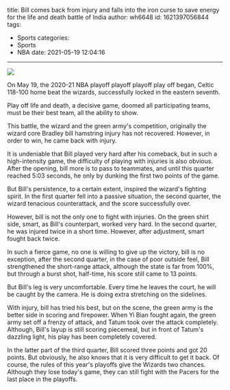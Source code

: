 title: Bill comes back from injury and falls into the iron curse to save energy for the life and death battle of India
author: wh6648
id: 1621397056844
tags: 
- Sports
categories: 
- Sports
- NBA
date: 2021-05-19 12:04:16
---
![](https://p1.itc.cn/q_70/images01/20210519/4f0cc86190ee406f99f064b98c027332.jpeg)


On May 19, the 2020-21 NBA playoff playoff playoff play off began, Celtic 118-100 home beat the wizards, successfully locked in the eastern seventh.

Play off life and death, a decisive game, doomed all participating teams, must be their best team, all the ability to show.

This battle, the wizard and the green army's competition, originally the wizard core Bradley bill hamstring injury has not recovered. However, in order to win, he came back with injury.

It is undeniable that Bill played very hard after his comeback, but in such a high-intensity game, the difficulty of playing with injuries is also obvious. After the opening, bill more is to pass to teammates, and until this quarter reached 5:03 seconds, he only by dunking the first two points of the game.

But Bill's persistence, to a certain extent, inspired the wizard's fighting spirit. In the first quarter fell into a passive situation, the second quarter, the wizard tenacious counterattack, and the score successfully over.

However, bill is not the only one to fight with injuries. On the green shirt side, smart, as Bill's counterpart, worked very hard. In the second quarter, he was injured twice in a short time. However, after adjustment, smart fought back twice.

In such a fierce game, no one is willing to give up the victory, bill is no exception, after the second quarter, in the case of poor outside feel, Bill strengthened the short-range attack, although the state is far from 100%, but through a burst shot, half-time, his score still came to 13 points.

But Bill's leg is very uncomfortable. Every time he leaves the court, he will be caught by the camera. He is doing extra stretching on the sidelines.

With injury, bill has tried his best, but on the scene, the green army is the better side in scoring and firepower. When Yi Bian fought again, the green army set off a frenzy of attack, and Tatum took over the attack completely. Although, Bill's layup is still scoring piecemeal, but in front of Tatum's dazzling light, his play has been completely covered.

In the latter part of the third quarter, Bill scored three points and got 20 points. But obviously, he also knows that it is very difficult to get it back. Of course, the rules of this year's playoffs give the Wizards two chances. Although they lose today's game, they can still fight with the Pacers for the last place in the playoffs.

